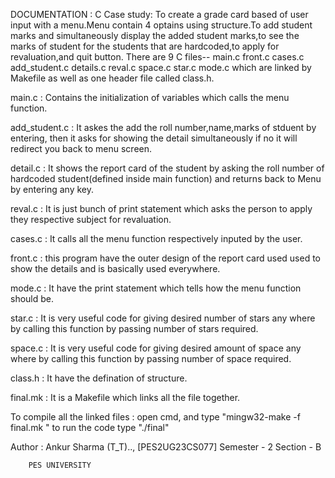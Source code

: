 DOCUMENTATION :  C Case study: To create a grade card based of user input with a menu.Menu contain 4 optains using structure.To add student marks and simultaneously display the added student marks,to see the 
marks of student for the students that are hardcoded,to apply for revaluation,and quit button.
There are 9 C files-- main.c front.c cases.c add_student.c details.c reval.c space.c star.c mode.c which are linked by Makefile as well as one header file called class.h.

main.c : Contains the initialization of variables which calls the menu function.

add_student.c : It askes the add the roll number,name,marks of stduent by entering,
                then it asks for showing the detail simultaneously if no it will redirect you back to menu screen.

detail.c : It shows the report card of the student by asking the roll number of hardcoded student(defined inside main function) and returns back to Menu by entering any key.

reval.c : It  is just bunch of print statement which asks the person to apply they respective subject for revaluation.

cases.c :  It calls all the menu function respectively inputed by the user.

front.c :  this program have the outer design of the report card used used to show the details and  is basically used everywhere.

mode.c :  It have the print statement which tells how the menu function should be.

star.c : It is very useful code for giving  desired number of stars any where by calling this function by passing number of stars required.

space.c : It is very useful code for giving  desired amount of space any where by calling this function by passing number of space required.

class.h : It have the defination of structure.

final.mk : It is a Makefile which links all the file together.

To compile all the linked files : open cmd, and type "mingw32-make -f final.mk "
                                  to run the code type "./final"

Author : Ankur Sharma (T_T)..,
        [PES2UG23CS077]
        Semester - 2    Section - B

        PES UNIVERSITY
        
        




                
